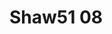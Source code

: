 <a name="material" />

# Shaw51 08
<script type="application/ld+json">
  {
    "@context": "https://schema.org/",
    "@type": "ChemicalSubstance",
    "http://purl.org/dc/terms/conformsTo":
      {
        "@type": "CreativeWork",
        "@id": "https://bioschemas.org/profiles/ChemicalSubstance/0.4-RELEASE/"
      },
    "@id": "https://egonw.github.io/nanowiki/nanowiki38.html#material",
    "name": "Shaw51 08",
    "sameAs": "http://127.0.0.1/mediawiki/index.php/Special:URIResolver/Shaw51_08"
  }
</script>

